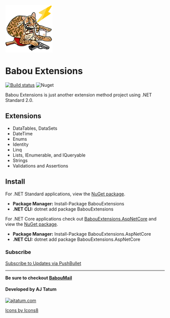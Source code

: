 ![alt text](https://raw.githubusercontent.com/ajtatum/BabouExtensions/master/assets/Babou-150x150.png "Babou loves extension methods!") <!-- markdownlint-disable -->

# **Babou Extensions**

[![Build status](https://ci.appveyor.com/api/projects/status/2um6nsg5bub058nv?svg=true)](https://ci.appveyor.com/project/ajtatum/babouextensions) ![Nuget](https://img.shields.io/nuget/dt/BabouExtensions)

Babou Extensions is just another extension method project using .NET Standard 2.0.

## **Extensions**

* DataTables, DataSets
* DateTime
* Enums
* Identity
* Linq
* Lists, IEnumerable, and IQueryable
* Strings
* Validations and Assertions

## **Install**

For .NET Standard applications, view the [NuGet package](https://www.nuget.org/packages/BabouExtensions/).

* **Package Manager:** Install-Package BabouExtensions
* **.NET CLI:** dotnet add package BabouExtensions

For .NET Core applications check out [BabouExtensions.AspNetCore](https://github.com/ajtatum/BabouExtensions.AspNetCore) and view the [NuGet package](https://www.nuget.org/packages/BabouExtensions.AspNetCore/).

* **Package Manager:** Install-Package BabouExtensions.AspNetCore
* **.NET CLI:** dotnet add package BabouExtensions.AspNetCore

### **Subscribe**

[Subscribe to Updates via PushBullet](https://www.pushbullet.com/channel?tag=babouextensions)

---

**Be sure to checkout [BabouMail](https://github.com/ajtatum/BabouMail)**

#### Developed by AJ Tatum

[![ajtatum.com](https://img.icons8.com/clouds/50/000000/domain.png "ajtatum.com")](https://ajtatum.com)

[Icons by Icons8](https://icons8.com/)
